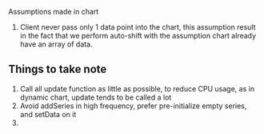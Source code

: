 Assumptions made in chart

1. Client never pass only 1 data point into the chart, this assumption result in the fact that we perform auto-shift
with the assumption chart already have an array of data.


## Things to take note

1. Call all update function as little as possible, to reduce CPU usage, as in dynamic chart, update tends to be called a lot
2. Avoid addSeries in high frequency, prefer pre-initialize empty series, and setData on it
3.
